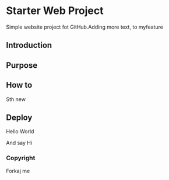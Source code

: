 # Starter Web Project

Simple website project fot GitHub.Adding more text, to myfeature

## Introduction

## Purpose

## How to

Sth new

## Deploy

Hello World

And say Hi

### Copyright

Forkaj me 